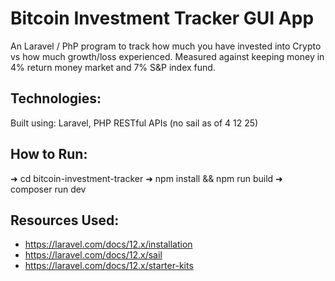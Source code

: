 # Bitcoin Investment Tracker GUI App
An Laravel / PhP program to track how much you have invested into Crypto vs how much growth/loss experienced. Measured against keeping money in 4% return money market and 7% S&P index fund.

## Technologies:
Built using: Laravel, PHP RESTful APIs
(no sail as of 4 12 25)

## How to Run:
➜ cd bitcoin-investment-tracker
➜ npm install && npm run build
➜ composer run dev


## Resources Used:
- https://laravel.com/docs/12.x/installation
- https://laravel.com/docs/12.x/sail
- https://laravel.com/docs/12.x/starter-kits